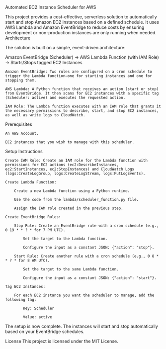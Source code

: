 Automated EC2 Instance Scheduler for AWS

This project provides a cost-effective, serverless solution to automatically start and stop Amazon EC2 instances based on a defined schedule. It uses AWS Lambda and Amazon EventBridge to reduce costs by ensuring development or non-production instances are only running when needed.
Architecture

The solution is built on a simple, event-driven architecture:

Amazon EventBridge (Scheduler) → AWS Lambda Function (with IAM Role) → Starts/Stops tagged EC2 Instances

    Amazon EventBridge: Two rules are configured on a cron schedule to trigger the Lambda function—one for starting instances and one for stopping them.

    AWS Lambda: A Python function that receives an action (start or stop) from EventBridge. It then scans for EC2 instances with a specific tag (Scheduler: active) and executes the requested action.

    IAM Role: The Lambda function executes with an IAM role that grants it the necessary permissions to describe, start, and stop EC2 instances, as well as write logs to CloudWatch.

Prerequisites

    An AWS Account.

    EC2 instances that you wish to manage with this scheduler.

Setup Instructions

    Create IAM Role: Create an IAM role for the Lambda function with permissions for EC2 actions (ec2:DescribeInstances, ec2:StartInstances, ec2:StopInstances) and CloudWatch Logs (logs:CreateLogGroup, logs:CreateLogStream, logs:PutLogEvents).

    Create Lambda Function:

        Create a new Lambda function using a Python runtime.

        Use the code from the lambda/scheduler_function.py file.

        Assign the IAM role created in the previous step.

    Create EventBridge Rules:

        Stop Rule: Create an EventBridge rule with a cron schedule (e.g., 0 19 * * ? * for 7 PM UTC).

            Set the target to the Lambda function.

            Configure the input as a constant JSON: {"action": "stop"}.

        Start Rule: Create another rule with a cron schedule (e.g., 0 8 * * ? * for 8 AM UTC).

            Set the target to the same Lambda function.

            Configure the input as a constant JSON: {"action": "start"}.

    Tag EC2 Instances:

        For each EC2 instance you want the scheduler to manage, add the following tag:

            Key: Scheduler

            Value: active

The setup is now complete. The instances will start and stop automatically based on your EventBridge schedules.

License
This project is licensed under the MIT License.
